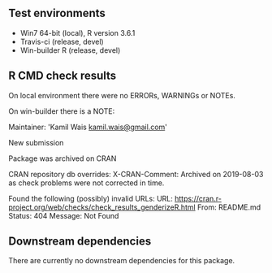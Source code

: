 ## Test environments
* Win7 64-bit (local), R version 3.6.1
* Travis-ci (release, devel)
* Win-builder R (release, devel)


## R CMD check results
On local environment there were no ERRORs, WARNINGs or NOTEs. 

On win-builder there is a NOTE:

Maintainer: 'Kamil Wais <kamil.wais@gmail.com>'

New submission

Package was archived on CRAN

CRAN repository db overrides:
  X-CRAN-Comment: Archived on 2019-08-03 as check problems were not
    corrected in time.

Found the following (possibly) invalid URLs:
  URL: https://cran.r-project.org/web/checks/check_results_genderizeR.html
    From: README.md
    Status: 404
    Message: Not Found

## Downstream dependencies
There are currently no downstream dependencies for this package.
